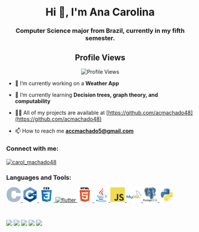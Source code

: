 <h1 align="center">Hi 👋, I'm Ana Carolina</h1>
<h3 align="center">Computer Science major from Brazil, currently in my fifth semester.</h3>

<h2 align="center">Profile Views</h3>
<p align="center">
  <img src="https://komarev.com/ghpvc/?username=acmachado48&label=👀%20Views&color=blueviolet&style=flat-square" alt="Profile Views" />
</p>




- 🔭 I’m currently working on a **Weather App**

- 🌱 I’m currently learning **Decision trees, graph theory, and computability**

- 👨‍💻 All of my projects are available at [https://github.com/acmachado48](https://github.com/acmachado48)

- 📫 How to reach me **accmachado5@gmail.com**

<h3 align="left">Connect with me:</h3>
<p align="left">
<a href="https://instagram.com/carol_machado48" target="blank"><img align="center" src="https://raw.githubusercontent.com/rahuldkjain/github-profile-readme-generator/master/src/images/icons/Social/instagram.svg" alt="carol_machado48" height="30" width="40" /></a>
</p>

<h3 align="left">Languages and Tools:</h3>
<p align="left"> <a href="https://www.cprogramming.com/" target="_blank" rel="noreferrer"> <img src="https://raw.githubusercontent.com/devicons/devicon/master/icons/c/c-original.svg" alt="c" width="40" height="40"/> </a> <a href="https://www.w3schools.com/cpp/" target="_blank" rel="noreferrer"> <img src="https://raw.githubusercontent.com/devicons/devicon/master/icons/cplusplus/cplusplus-original.svg" alt="cplusplus" width="40" height="40"/> </a> <a href="https://www.w3schools.com/css/" target="_blank" rel="noreferrer"> <img src="https://raw.githubusercontent.com/devicons/devicon/master/icons/css3/css3-original-wordmark.svg" alt="css3" width="40" height="40"/> </a> <a href="https://flutter.dev" target="_blank" rel="noreferrer"> <img src="https://www.vectorlogo.zone/logos/flutterio/flutterio-icon.svg" alt="flutter" width="40" height="40"/> </a> <a href="https://www.w3.org/html/" target="_blank" rel="noreferrer"> <img src="https://raw.githubusercontent.com/devicons/devicon/master/icons/html5/html5-original-wordmark.svg" alt="html5" width="40" height="40"/> </a> <a href="https://www.java.com" target="_blank" rel="noreferrer"> <img src="https://raw.githubusercontent.com/devicons/devicon/master/icons/java/java-original.svg" alt="java" width="40" height="40"/> </a> <a href="https://developer.mozilla.org/en-US/docs/Web/JavaScript" target="_blank" rel="noreferrer"> <img src="https://raw.githubusercontent.com/devicons/devicon/master/icons/javascript/javascript-original.svg" alt="javascript" width="40" height="40"/> </a> <a href="https://www.mysql.com/" target="_blank" rel="noreferrer"> <img src="https://raw.githubusercontent.com/devicons/devicon/master/icons/mysql/mysql-original-wordmark.svg" alt="mysql" width="40" height="40"/> </a> <a href="https://www.postgresql.org" target="_blank" rel="noreferrer"> <img src="https://raw.githubusercontent.com/devicons/devicon/master/icons/postgresql/postgresql-original-wordmark.svg" alt="postgresql" width="40" height="40"/> </a> <a href="https://www.python.org" target="_blank" rel="noreferrer"> <img src="https://raw.githubusercontent.com/devicons/devicon/master/icons/python/python-original.svg" alt="python" width="40" height="40"/> </a> </p>

<br>

  ![](http://github-profile-summary-cards.vercel.app/api/cards/profile-details?username=acmachado48&theme=dracula)
  ![](http://github-profile-summary-cards.vercel.app/api/cards/repos-per-language?username=acmachado48&theme=dracula)
  ![](http://github-profile-summary-cards.vercel.app/api/cards/most-commit-language?username=acmachado48&theme=dracula)
  ![](http://github-profile-summary-cards.vercel.app/api/cards/stats?username=acmachado48&theme=dracula)
  ![](http://github-profile-summary-cards.vercel.app/api/cards/productive-time?username=acmachado48&theme=dracula&utcOffset=8)



<br>


